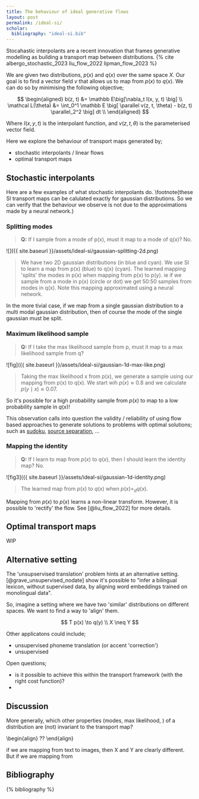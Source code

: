 ```yaml
---
title: The behaviour of ideal generative flows
layout: post
permalink: /ideal-si/
scholar:
  bibliography: "ideal-si.bib"
---
```


Stocahastic interpolants are a recent innovation that frames generative modelling as building a transport map between distributions. {% cite albergo_stochastic_2023 liu_flow_2022 lipman_flow_2023 %}

We are given two distributions, $p(x)$ and $q(x)$ over the same space $X$. Our goal is to find a vector field $v$ that allows us to map from $p(x)$ to $q(x)$.
We can do so by minimising the following objective;

$$
\begin{aligned}
b(z, t) &= \mathbb E\big[\nabla_t I(x, y, t) \big] \\
\mathcal L(\theta) &= \int_0^1 \mathbb E \big[ \parallel v(z, t, \theta) -  b(z, t) \parallel_2^2 \big] dt \\
\end{aligned}
$$

Where $I(x, y, t)$ is the interpolant function, and $v(z, t, \theta)$ is the parameterised vector field.

Here we explore the behaviour of transport maps generated by;

- stochastic interpolants / linear flows
- optimal transport maps
<!-- what about a comparison to NODE or ?? -->

## Stochastic interpolants

Here are a few examples of what stochastic interpolants do.
\footnote{these SI transport maps can be calulated exactly for gaussian distributions. So we can verify that the behaviour we observe is not due to the approximations made by a neural network.}

### Splitting modes

> __Q:__ If I sample from a mode of p(x), must it map to a mode of q(x)? No.

![]({{ site.baseurl }}/assets/ideal-si/gaussian-splitting-2d.png)

> We have two 2D gaussian distributions (in blue and cyan). We use SI to learn a map from p(x) (blue) to q(x) (cyan). The learned mapping 'splits' the modes in p(x) when mapping from p(x) to p(y). ie if we sample from a mode in p(x) (circle or dot) we get 50:50 samples from modes in q(x). Note this mapping approximated using a neural network.

In the more tivial case, if we map from a single gaussian distribution to a multi modal gaussian distribution, then of course the mode of the single gaussian must be split.

### Maximum likelihood sample

> __Q:__ If I take the max likelihood sample from p, must it map to a max likelihood sample from q?

![fig]({{ site.baseurl }}/assets/ideal-si/gaussian-1d-max-like.png)

> Taking the max likelihood x from p(x), we generate a sample using our mapping from p(x) to q(x). We start wih $p(x) \approx 0.8$ and we calculate $p(y\mid x) \approx 0.07$.

So it's possible for a high probability sample from $p(x)$ to map to a low probability sample in $q(x)$!

This observation calls into question the validity / reliability of using flow based approaches to generate solutions to problems with optimal solutions; such as [sudoku](https://arxiv.org/abs/2210.11633), [source separation](https://ieeexplore.ieee.org/document/10095310/), ...

### Mapping the identity

> __Q:__ If I learn to map from $p(x)$ to $q(x)$, then I should learn the identity map? No.

![fig3]({{ site.baseurl }}/assets/ideal-si/gaussian-1d-identity.png)
    
> The learned map from $p(x)$ to $q(x)$ when $p(x) \mathop{=}_d q(x)$.

Mapping from $p(x)$ to $p(x)$ learns a non-linear transform.
However, it is possible to 'rectify' the flow. See [@liu_flow_2022] for more details.

<!-- While it may seem strange to see such an non-uniform mapping. It is the result of The all to all pairings. -->


<!-- ### Topology of modes

This should be preserved?! -->



## Optimal transport maps

WIP

<!-- ## Thoughts

Consider the problem of speech enhancement. The  -->

<!-- None of this matters for the speech - noisy speech setting since the feature spaces will align. And solving an optimal transport problem should give us good results (since p(x) and p(y) share similar feature interpretations. ie X and Y represent the same state space). and p(y) is (approximately) a slightly higher variance version of p(x) (ie convolved with a blurring gaussian). -->



<!-- - how similar do these spaces need to be? -->

## Alternative setting

The 'unsupservised translation' problem hints at an alternative setting. [@grave_unsupervised_nodate] show it's possible to "infer a bilingual lexicon, without supervised data, by aligning word embeddings trained on monolingual data".

So, imagine a setting where we have two 'similar' distributions on different spaces. We want to find a way to 'align' them.

<!-- want a kind of topology preserving map. can be done by enforcing a cost to local changes? -->

$$
T p(x) \to q(y) \\
X \neq Y
$$

Other applicatons could include;

- unsupervised phoneme translation (or accent 'correction')
- unsupervised 

Open questions;

- is it possible to achieve this within the transport framework (with the right cost function)?
- 


## Discussion

More generally, which other properties (modes, max likelihood, ) of a distribution are (not) invariant to the transport map? 

\begin{align}
??
\end{align}

  if we are mapping from text to images, then X and Y are clearly different. But if we are mapping from 

<!-- HOW DOES HIGH DIMENSIONALITY AFFECT THESE OBSERVATIONS -->

## Bibliography

{% bibliography %}